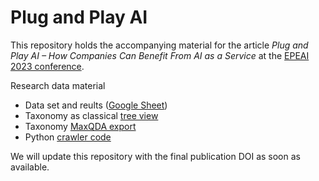 # Plug and Play AI

This repository holds the accompanying material for the article *Plug and Play AI – How Companies Can Benefit From AI as a Service* at the [EPEAI 2023 conference](https://epe.ai/).

Research data material
- Data set and reults ([Google Sheet](https://docs.google.com/spreadsheets/d/1gjBCvaCdi8uDuwBM3jizIp31NPxFh12RMgBEcvQrgbs/edit?usp=sharing)) 
- Taxonomy as classical [tree view](https://github.com/nicolaikrueger/plugandplayai/blob/main/MAXQDA2022%20epeai_maxqda%20-%20Codesystem.png)
- Taxonomy [MaxQDA export](https://github.com/nicolaikrueger/plugandplayai/blob/main/MAXQDA2022%20epeai_maxqda%20-%20Codesystem.xlsx)
- Python [crawler code](https://github.com/nicolaikrueger/plugandplayai/blob/f4ddf8f87108b900df30472ed06ba96227846353/scraper_with_selenium.py)

We will update this repository with the final publication DOI as soon as available.

